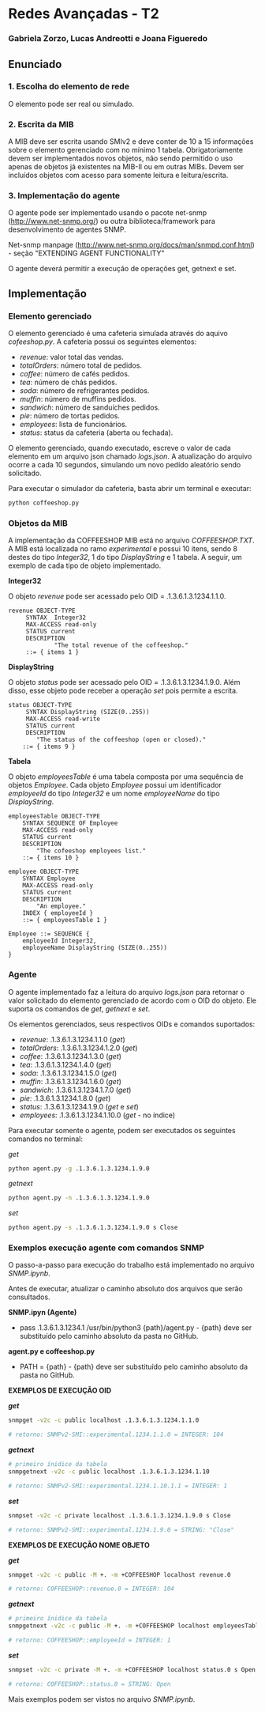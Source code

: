 # Redes Avançadas - T2
### Gabriela Zorzo, Lucas Andreotti e Joana Figueredo

## Enunciado

### 1. Escolha do elemento de rede

O elemento pode ser real ou simulado.

### 2. Escrita da MIB

A MIB deve ser escrita usando SMIv2 e deve conter de 10 a 15 informações sobre o elemento gerenciado com no mínimo 1 tabela. Obrigatoriamente devem ser implementados novos objetos, não sendo permitido o uso apenas de objetos já existentes na MIB-II ou em outras MIBs. Devem ser incluídos objetos com acesso para somente leitura e leitura/escrita.

### 3. Implementação do agente

O agente pode ser implementado usando o pacote net-snmp (http://www.net-snmp.org/) ou outra biblioteca/framework para desenvolvimento de agentes SNMP.

Net-snmp manpage (http://www.net-snmp.org/docs/man/snmpd.conf.html) - seção "EXTENDING AGENT FUNCTIONALITY"

O agente deverá permitir a execução de operações get, getnext e set.

## Implementação

### Elemento gerenciado

O elemento gerenciado é uma cafeteria simulada através do aquivo *cofeeshop.py*. A cafeteria possui os seguintes elementos:
- *revenue*: valor total das vendas.
- *totalOrders*: número total de pedidos.
- *coffee*: número de cafés pedidos.
- *tea*: número de chás pedidos.
- *soda*: número de refrigerantes pedidos.
- *muffin*: número de muffins pedidos.
- *sandwich*: número de sanduíches pedidos.
- *pie*: número de tortas pedidos.
- *employees*: lista de funcionários.
- *status*: status da cafeteria (aberta ou fechada).

O elemento gerenciado, quando executado, escreve o valor de cada elemento em um arquivo json chamado *logs.json*. A atualização do arquivo ocorre a cada 10 segundos, simulando um novo pedido aleatório sendo solicitado.

Para executar o simulador da cafeteria, basta abrir um terminal e executar:

``` bash
python coffeeshop.py
```

### Objetos da MIB

A implementação da COFFEESHOP MIB está no arquivo *COFFEESHOP.TXT*. A MIB está localizada no ramo *experimental* e possui 10 itens, sendo 8 destes do tipo *Integer32*, 1 do tipo *DisplayString* e 1 tabela. A seguir, um exemplo de cada tipo de objeto implementado.

**Integer32**

O objeto *revenue* pode ser acessado pelo OID = .1.3.6.1.3.1234.1.1.0.
```
revenue OBJECT-TYPE
     SYNTAX  Integer32
     MAX-ACCESS read-only
     STATUS current
     DESCRIPTION
             "The total revenue of the coffeeshop."
     ::= { items 1 }
```

**DisplayString**

O objeto *status* pode ser acessado pelo OID = .1.3.6.1.3.1234.1.9.0.
Além disso, esse objeto pode receber a operação *set* pois permite a escrita.
```
status OBJECT-TYPE
     SYNTAX DisplayString (SIZE(0..255))
     MAX-ACCESS read-write
     STATUS current
     DESCRIPTION
        "The status of the coffeeshop (open or closed)."
    ::= { items 9 }
```

**Tabela**

O objeto *employeesTable* é uma tabela composta por uma sequência de objetos *Employee*. Cada objeto *Employee* possui um identificador *employeeId* do tipo *Integer32* e um nome *employeeName* do tipo *DisplayString*.
```
employeesTable OBJECT-TYPE
    SYNTAX SEQUENCE OF Employee
    MAX-ACCESS read-only
    STATUS current
    DESCRIPTION
        "The cofeeshop employees list."
    ::= { items 10 }

employee OBJECT-TYPE
    SYNTAX Employee
    MAX-ACCESS read-only
    STATUS current
    DESCRIPTION
        "An employee."
    INDEX { employeeId }
    ::= { employeesTable 1 }

Employee ::= SEQUENCE {
    employeeId Integer32,
    employeeName DisplayString (SIZE(0..255))
}
```

### Agente

O agente implementado faz a leitura do arquivo *logs.json* para retornar o valor solicitado do elemento gerenciado de acordo com o OID do objeto. Ele suporta os comandos de *get*, *getnext* e *set*.

Os elementos gerenciados, seus respectivos OIDs e comandos suportados:
- *revenue*: .1.3.6.1.3.1234.1.1.0 (*get*)
- *totalOrders*: .1.3.6.1.3.1234.1.2.0 (*get*)
- *coffee*: .1.3.6.1.3.1234.1.3.0 (*get*)
- *tea*: .1.3.6.1.3.1234.1.4.0 (*get*)
- *soda*: .1.3.6.1.3.1234.1.5.0 (*get*)
- *muffin*: .1.3.6.1.3.1234.1.6.0 (*get*)
- *sandwich*: .1.3.6.1.3.1234.1.7.0 (*get*)
- *pie*: .1.3.6.1.3.1234.1.8.0 (*get*)
- *status*: .1.3.6.1.3.1234.1.9.0 (*get* e *set*)
- *employees*: .1.3.6.1.3.1234.1.10.0 (*get* - no índice)

Para executar somente o agente, podem ser executados os seguintes comandos no terminal:

*get*
```bash
python agent.py -g .1.3.6.1.3.1234.1.9.0
```
*getnext*
```bash
python agent.py -n .1.3.6.1.3.1234.1.9.0
```
*set*
```bash
python agent.py -s .1.3.6.1.3.1234.1.9.0 s Close
```

### Exemplos execução agente com comandos SNMP

O passo-a-passo para execução do trabalho está implementado no arquivo *SNMP.ipynb*. 

Antes de executar, atualizar o caminho absoluto dos arquivos que serão consultados.

**SNMP.ipyn (Agente)**
- pass .1.3.6.1.3.1234.1 /usr/bin/python3 {path}/agent.py - {path} deve ser substituído pelo caminho absoluto da pasta no GitHub.

**agent.py e coffeeshop.py**
- PATH = {path} - {path} deve ser substituído pelo caminho absoluto da pasta no GitHub.

**EXEMPLOS DE EXECUÇÃO OID**

***get***
```bash
snmpget -v2c -c public localhost .1.3.6.1.3.1234.1.1.0

# retorno: SNMPv2-SMI::experimental.1234.1.1.0 = INTEGER: 104
```
***getnext***
```bash
# primeiro ínidice da tabela
snmpgetnext -v2c -c public localhost .1.3.6.1.3.1234.1.10

# retorno: SNMPv2-SMI::experimental.1234.1.10.1.1 = INTEGER: 1
```
***set***
```bash
snmpset -v2c -c private localhost .1.3.6.1.3.1234.1.9.0 s Close

# retorno: SNMPv2-SMI::experimental.1234.1.9.0 = STRING: "Close"
```

**EXEMPLOS DE EXECUÇÃO NOME OBJETO**

***get***
```bash
snmpget -v2c -c public -M +. -m +COFFEESHOP localhost revenue.0

# retorno: COFFEESHOP::revenue.0 = INTEGER: 104
```
***getnext***
```bash
# primeiro ínidice da tabela
snmpgetnext -v2c -c public -M +. -m +COFFEESHOP localhost employeesTable

# retorno: COFFEESHOP::employeeId = INTEGER: 1
```
***set***
```bash
snmpset -v2c -c private -M +. -m +COFFEESHOP localhost status.0 s Open

# retorno: COFFEESHOP::status.0 = STRING: Open
```

Mais exemplos podem ser vistos no arquivo *SNMP.ipynb*.